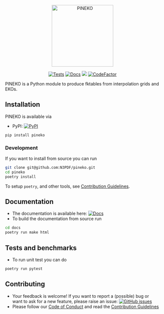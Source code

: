 <p align="center">
  <a href="https://pineko.readthedocs.io/"><img alt="PINEKO" src="https://raw.githubusercontent.com/N3PDF/pineko/main/docs/source/img/Logo.png" width=200></a>
</p>

<p align="center">
  <a href="https://github.com/N3PDF/pineko/actions/workflows/unittests.yml"><img alt="Tests" src="https://github.com/N3PDF/pineko/actions/workflows/unittests.yml/badge.svg" /></a>
  <a href="https://pineko.readthedocs.io/en/latest/?badge=latest"><img alt="Docs" src="https://readthedocs.org/projects/pineko/badge/?version=latest"></a>
  <a href="https://codecov.io/gh/NNPDF/pineko"><img src="https://codecov.io/gh/NNPDF/pineko/branch/main/graph/badge.svg" /></a>
  <a href="https://www.codefactor.io/repository/github/nnpdf/pineko"><img src="https://www.codefactor.io/repository/github/nnpdf/pineko/badge" alt="CodeFactor" /></a>
</p>

PINEKO is a Python module to produce fktables from interpolation grids and EKOs.

## Installation
PINEKO is available via
- PyPI: <a href="https://pypi.org/project/pineko/"><img alt="PyPI" src="https://img.shields.io/pypi/v/pineko"/></a>
```bash
pip install pineko
```

### Development

If you want to install from source you can run
```bash
git clone git@github.com:N3PDF/pineko.git
cd pineko
poetry install
```

To setup `poetry`, and other tools, see [Contribution
Guidelines](https://github.com/N3PDF/pineko/blob/main/.github/CONTRIBUTING.md).

## Documentation
- The documentation is available here: <a href="https://pineko.readthedocs.io/en/latest/"><img alt="Docs" src="https://readthedocs.org/projects/pineko/badge/?version=latest"></a>
- To build the documentation from source run
```bash
cd docs
poetry run make html
```

## Tests and benchmarks
- To run unit test you can do
```bash
poetry run pytest
```

## Contributing
- Your feedback is welcome! If you want to report a (possible) bug or want to ask for a new feature, please raise an issue: <a href="https://github.com/N3PDF/pineko/issues"><img alt="GitHub issues" src="https://img.shields.io/github/issues/N3PDF/pineko"/></a>
- Please follow our [Code of Conduct](https://github.com/N3PDF/pineko/blob/main/.github/CODE_OF_CONDUCT.md) and read the
  [Contribution Guidelines](https://github.com/N3PDF/pineko/blob/main/.github/CONTRIBUTING.md)

